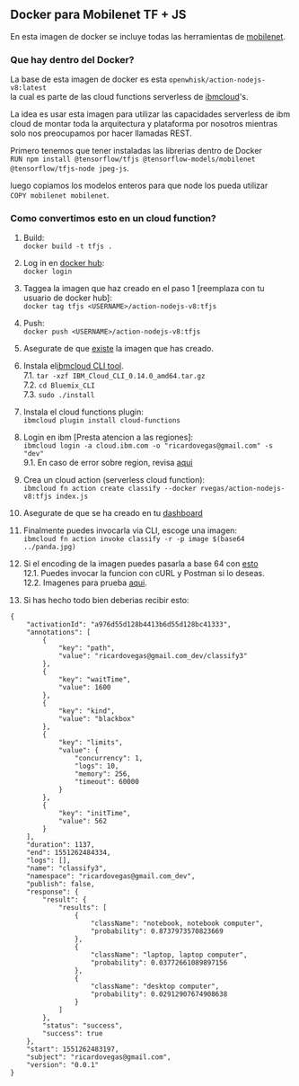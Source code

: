 ## Docker para Mobilenet TF + JS

En esta imagen de docker se incluye todas las herramientas de 
[mobilenet](https://ai.googleblog.com/2017/06/mobilenets-open-source-models-for.html).

### Que hay dentro del Docker?
  
La base de esta imagen de docker es esta 
`openwhisk/action-nodejs-v8:latest`  
la cual es parte de las cloud functions serverless de [ibmcloud](https://console.bluemix.net/openwhisk/)'s.
  
La idea es usar esta imagen para utilizar las capacidades serverless 
de ibm cloud de montar toda la arquitectura y plataforma por nosotros 
mientras solo nos preocupamos por hacer llamadas REST.
  
Primero tenemos que tener instaladas las librerias dentro de Docker  
`RUN npm install @tensorflow/tfjs @tensorflow-models/mobilenet @tensorflow/tfjs-node jpeg-js`.
  
luego copiamos los modelos enteros para que node los pueda utilizar  
`COPY mobilenet mobilenet`.
  
### Como convertimos esto en un cloud function?
  
1. Build:  
```docker build -t tfjs .```
  
2. Log in en [docker hub](https://hub.docker.com/):  
```docker login```
  
3. Taggea la imagen que haz creado en el paso 1 [reemplaza <USERNAME> con tu usuario de docker hub]:  
```docker tag tfjs <USERNAME>/action-nodejs-v8:tfjs```  
  
4. Push:  
```docker push <USERNAME>/action-nodejs-v8:tfjs```  
  
5. Asegurate de que [existe](https://hub.docker.com/r/rvegas/action-nodejs-v8/) la imagen que has creado.  
  
6. Instala el[ibmcloud CLI tool](https://console.bluemix.net/openwhisk/learn/cli).  
  7.1. ```tar -xzf IBM_Cloud_CLI_0.14.0_amd64.tar.gz```  
  7.2. ```cd Bluemix_CLI```  
  7.3. ```sudo ./install```  
  
7. Instala el cloud functions plugin:  
```ibmcloud plugin install cloud-functions```  
  
8. Login en ibm [Presta atencion a las regiones]:  
```ibmcloud login -a cloud.ibm.com -o "ricardovegas@gmail.com" -s "dev"```  
  9.1. En caso de error sobre region, revisa [aqui](https://console.bluemix.net/account/organizations/)  
  
9. Crea un cloud action (serverless cloud function):  
```ibmcloud fn action create classify --docker rvegas/action-nodejs-v8:tfjs index.js```  
  
10. Asegurate de que se ha creado en tu [dashboard](https://console.bluemix.net/openwhisk/actions)  
  
11. Finalmente puedes invocarla via CLI, escoge una imagen:  
```ibmcloud fn action invoke classify -r -p image $(base64 ../panda.jpg)```  
  
12. Si el encoding de la imagen puedes pasarla a base 64 con [esto](https://www.browserling.com/tools/image-to-base64)  
  12.1. Puedes invocar la funcion con cURL y Postman si lo deseas.  
  12.2. Imagenes para prueba [aqui](https://picsum.photos/).  
  
13. Si has hecho todo bien deberias recibir esto:  
```
{
    "activationId": "a976d55d128b4413b6d55d128bc41333",
    "annotations": [
        {
            "key": "path",
            "value": "ricardovegas@gmail.com_dev/classify3"
        },
        {
            "key": "waitTime",
            "value": 1600
        },
        {
            "key": "kind",
            "value": "blackbox"
        },
        {
            "key": "limits",
            "value": {
                "concurrency": 1,
                "logs": 10,
                "memory": 256,
                "timeout": 60000
            }
        },
        {
            "key": "initTime",
            "value": 562
        }
    ],
    "duration": 1137,
    "end": 1551262484334,
    "logs": [],
    "name": "classify3",
    "namespace": "ricardovegas@gmail.com_dev",
    "publish": false,
    "response": {
        "result": {
            "results": [
                {
                    "className": "notebook, notebook computer",
                    "probability": 0.8737973570823669
                },
                {
                    "className": "laptop, laptop computer",
                    "probability": 0.03772661089897156
                },
                {
                    "className": "desktop computer",
                    "probability": 0.02912907674908638
                }
            ]
        },
        "status": "success",
        "success": true
    },
    "start": 1551262483197,
    "subject": "ricardovegas@gmail.com",
    "version": "0.0.1"
}
```
